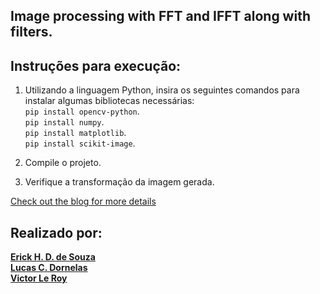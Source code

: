 ## **Image processing with FFT and IFFT along with filters.** 

## Instruções para execução:
  1. Utilizando a linguagem Python, insira os seguintes comandos para instalar algumas bibliotecas necessárias: <br/>
          `pip install opencv-python`. <br/>
          `pip install numpy`. <br/>
          `pip install matplotlib`. <br/>
          `pip install scikit-image`. <br/>
          
  2. Compile o projeto.
  3. Verifique a transformação da imagem gerada.

[Check out the blog for more details](https://raoofnaushad7.medium.com/fourier-transform-for-image-processing-in-python-from-scratch-b96f68a6c30d)

## Realizado por:

[**Erick H. D. de Souza**](https://github.com/ErickHDdS) <br/>
[**Lucas C. Dornelas**](https://github.com/lucascdornelas) <br/>
[**Victor Le Roy**](https://github.com/vmleroy)

